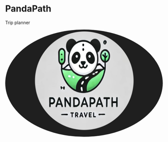 # PandaPath
Trip planner

<p align="center" >
  <img src="PandaPath/public/assets/images/Panda.jpeg" style="border-radius:50%; " />
</p>